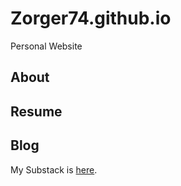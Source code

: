 # Zorger74.github.io

Personal Website

## About

## Resume

## Blog

My Substack is [here][Substack].

[Substack]: https://zorger74.substack.com/
